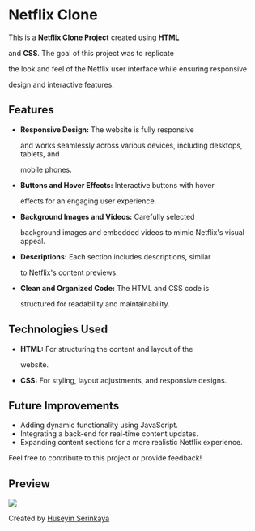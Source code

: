 <h1> Netflix Clone </h1>

<p>This is a <strong>Netflix Clone Project</strong> created using <strong>HTML

</strong> and <strong>CSS</strong>. The goal of this project was to replicate 

the look and feel of the Netflix user interface while ensuring responsive 

design and interactive features.</p>

<h2>Features</h2>

<ul>

<li><strong>Responsive Design:</strong> The website is fully responsive 

and works seamlessly across various devices, including desktops, tablets, and 

mobile phones.</li>

<li><strong>Buttons and Hover Effects:</strong> Interactive buttons with hover 

effects for an engaging user experience.</li>

<li><strong>Background Images and Videos:</strong> Carefully selected 

background images and embedded videos to mimic Netflix's visual appeal.</li>

<li><strong>Descriptions:</strong> Each section includes descriptions, similar 

to Netflix's content previews.</li>

<li><strong>Clean and Organized Code:</strong> The HTML and CSS code is 

structured for readability and maintainability.</li>

</ul>

<h2>Technologies Used</h2>

<ul>
        
<li><strong>HTML:</strong> For structuring the content and layout of the 

website.</li>
        <li><strong>CSS:</strong> For styling, layout adjustments, and responsive designs.</li>
    </ul>


<h2>Future Improvements</h2>
 
 <ul>
        
<li>Adding dynamic functionality using JavaScript.</li>

<li>Integrating a back-end for real-time content updates.</li>

<li>Expanding content sections for a more realistic Netflix experience.</li>

</ul>

 <p>Feel free to contribute to this project or provide feedback!</p>

 <h2> Preview </h2>

 ![](Netflix-Clone.gif)

  <footer>

<p>Created by <a href="https://github.com/Huseyinx12">Huseyin Serinkaya</a></p>

</footer>